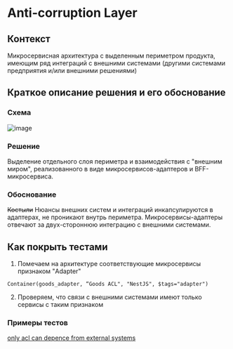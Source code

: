 # Anti-corruption Layer

## Контекст

Микросервисная архитектура с выделенным периметром продукта, имеющим ряд интеграций с внешними системами (другими системами предприятия и/или внешними решениями)

## Краткое описание решения и его обоснование
### Схема
![image](https://github.com/Byndyusoft/aact/assets/1096954/970dcf43-d347-4294-9be0-03f042b85f8b)

### Решение

Выделение отдельного слоя периметра и взаимодействия с "внешним миром", реализованного в виде микросервисов-адаптеров и BFF-микросервиса.

### Обоснование

~~Костыли~~ Нюансы внешних систем и интеграций инкапсулируются в адаптерах, не проникают внутрь периметра. Микросервисы-адаптеры отвечают за двух-стороннюю интеграцию с внешними системами.

## Как покрыть тестами

1. Помечаем на архитектуре соответствующие микросервисы признаком "Adapter"
```
Container(goods_adapter, “Goods ACL", "NestJS", $tags="adapter")
```
2. Проверяем, что связи с внешними системами имеют только сервисы с таким признаком

### Примеры тестов

[only acl can depence from external systems](https://github.com/Byndyusoft/aact/blob/721edde3767dc0e51d19c80c3b6adba9fbf7b007/test/architecture.test.ts#L111C7-L111C49)
